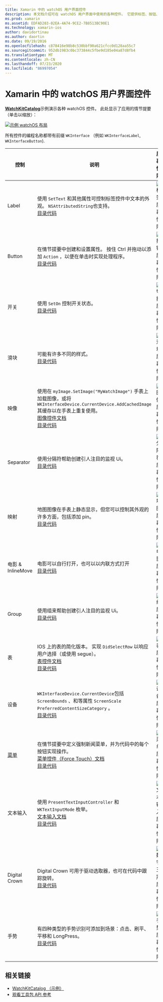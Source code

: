 ```yaml
---
title: Xamarin 中的 watchOS 用户界面控件
description: 本文档介绍可在 watchOS 用户界面中使用的各种控件。 它提供标签、按钮、开关、滑块、图像、分隔符、地图等的说明。
ms.prod: xamarin
ms.assetid: EDFAD203-02EA-4A74-9CE2-7B8513BC90E1
ms.technology: xamarin-ios
author: davidortinau
ms.author: daortin
ms.date: 09/19/2016
ms.openlocfilehash: c878416e98b8c530bbf90a621cfcc0d128aa55c7
ms.sourcegitcommit: 952db1983c0bc373844c5fbe9d185e04a87d8fb4
ms.translationtype: MT
ms.contentlocale: zh-CN
ms.lasthandoff: 07/23/2020
ms.locfileid: "86997054"
---
```

# <a name="watchos-user-interface-controls-in-xamarin"></a>Xamarin 中的 watchOS 用户界面控件

[**WatchKitCatalog**](https://github.com/xamarin/monotouch-samples/tree/master/watchOS/WatchKitCatalog)示例演示各种 watchOS 控件。 此处显示了应用的情节提要（单击以缩放）：

[![示例 watchOS 布局](images/storyboard-sml.png)](images/storyboard.png#lightbox)

所有控件的编程名称都带有前缀 `WKInterface` （例如 `WKInterfaceLabel`, `WKInterfaceButton`).

|控制|说明|屏幕快照|
|---|---|---|
|Label|使用 `SetText` 和其他属性可控制标签控件中文本的外观。 `NSAttributedString`也支持。<br />[目录代码](https://github.com/xamarin/ios-samples/blob/master/watchOS/WatchKitCatalog/WatchKit3Extension/LabelDetailController.cs)|![标签屏幕快照](Images/label.png)|
|Button|在情节提要中创建和设置属性。 按住 Ctrl 并拖动以添加 `Action` ，以便在单击时实现处理程序。<br />[目录代码](https://github.com/xamarin/ios-samples/blob/master/watchOS/WatchKitCatalog/WatchKit3Extension/ButtonDetailController.cs)|![按钮屏幕快照](Images/button.png)|
|开关|使用 `SetOn` 控制开关状态。<br />[目录代码](https://github.com/xamarin/ios-samples/blob/master/watchOS/WatchKitCatalog/WatchKit3Extension/SwitchDetailController.cs)|![切换屏幕快照](Images/switch.png)|
|滑块|可能有许多不同的样式。<br />[目录代码](https://github.com/xamarin/ios-samples/blob/master/watchOS/WatchKitCatalog/WatchKit3Extension/SliderDetailController.cs)|![滑块屏幕快照](Images/slider.png)|
|映像|使用在 `myImage.SetImage("MyWatchImage")` 手表上加载图像，或将 `WKInterfaceDevice.CurrentDevice.AddCachedImage` 其缓存以在手表上重复使用。<br />[图像控件文档](~/ios/watchos/user-interface/image.md)<br />[目录代码](https://github.com/xamarin/ios-samples/blob/master/watchOS/WatchKitCatalog/WatchKit3Extension/ImageDetailController.cs)|![图像屏幕快照](Images/image.png)|
|Separator|使用分隔符帮助创建引人注目的监视 Ui。<br />[目录代码](https://github.com/xamarin/ios-samples/blob/master/watchOS/WatchKitCatalog/WatchKit3Extension/SeparatorDetailController.cs)|![分隔符屏幕快照](Images/separator.png)|
|映射|地图图像在手表上静态显示，但您可以控制其外观的许多方面，包括添加 pin。<br />[目录代码](https://github.com/xamarin/ios-samples/blob/master/watchOS/WatchKitCatalog/WatchKit3Extension/MapDetailController.cs)|![地图屏幕快照](Images/map.png)|
|电影 & InlineMove|电影可以自行打开，也可以以内联方式打开<br />[目录代码](https://github.com/xamarin/ios-samples/blob/master/watchOS/WatchKitCatalog/WatchKit3Extension/MovieDetailController.cs)|![电影屏幕快照](Images/movie.png)|
|Group|使用组来帮助创建引人注目的监视 Ui。<br />[目录代码](https://github.com/xamarin/ios-samples/blob/master/watchOS/WatchKitCatalog/WatchKit3Extension/GroupDetailController.cs)|![组屏幕快照](Images/group.png)|
|表|IOS 上的表的简化版本。 实现 `DidSelectRow` 以响应用户选择（或使用 segue）。<br />[表控件文档](~/ios/watchos/user-interface/table.md)<br />[目录代码](https://github.com/xamarin/ios-samples/blob/master/watchOS/WatchKitCatalog/WatchKit3Extension/Table%20Detail%20Controller/TableDetailController.cs)|![表屏幕快照](Images/table.png)|
|设备|`WKInterfaceDevice.CurrentDevice`包括 `ScreenBounds` 、和等属性 `ScreenScale` `PreferredContentSizeCategory` 。<br />[目录代码](https://github.com/xamarin/ios-samples/blob/master/watchOS/WatchKitCatalog/WatchKit3Extension/DeviceDetailController.cs)|![设备屏幕快照](Images/device.png)|
|[菜单](~/ios/watchos/user-interface/menu.md)|在情节提要中定义强制新闻菜单，并为代码中的每个按钮实现操作。<br />[菜单控件（Force Touch）文档](~/ios/watchos/user-interface/menu.md)<br />[目录代码](https://github.com/xamarin/ios-samples/blob/master/watchOS/WatchKitCatalog/WatchKit3Extension/ControllerDetailController.cs)|![菜单屏幕快照](Images/controller.png)|
|文本输入|使用 `PresentTextInputController` 和 `WKTextInputMode` 枚举。<br />[文本输入文档](~/ios/watchos/user-interface/text-input.md)<br />[目录代码](https://github.com/xamarin/ios-samples/blob/master/watchOS/WatchKitCatalog/WatchKit3Extension/TextInputController.cs)|![文本输入屏幕快照](Images/textinput.png)|
|Digital Crown|Digital Crown 可用于驱动选取器，也可在代码中跟踪旋转。<br />[目录代码](https://github.com/xamarin/ios-samples/blob/master/watchOS/WatchKitCatalog/WatchKit3Extension/CrownDetailController.cs)|![数字王冠屏幕快照](Images/digital-crown.png)|
|手势|有四种类型的手势识别可添加到场景：点击、刷平、平移和 LongPress。<br />[目录代码](https://github.com/xamarin/ios-samples/blob/master/watchOS/WatchKitCatalog/WatchKit3Extension/GestureDetailController.cs)|![手势屏幕快照](Images/gestures.png)|

## <a name="related-links"></a>相关链接

- [WatchKitCatalog （示例）](https://docs.microsoft.com/samples/xamarin/ios-samples/watchos-watchkitcatalog)
- [观看工具包 API 参考](xref:WatchKit)
